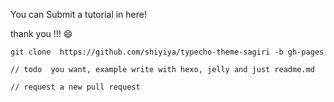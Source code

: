 You can Submit a tutorial in here!

thank you !!! :smile:

```
git clone  https://github.com/shiyiya/typecho-theme-sagiri -b gh-pages

// todo  you want, example write with hexo, jelly and just readme.md

// request a new pull request
```
